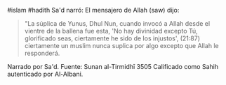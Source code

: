 #islam #hadith 
Sa'd narró: El mensajero de Allah (saw) dijo:

> "La súplica de Yunus, Dhul Nun, cuando invocó a Allah desde el vientre de la ballena fue esta, 'No hay divinidad excepto Tú, glorificado seas, ciertamente he sido de los injustos', (21:87) ciertamente un muslim nunca suplica por algo excepto que Allah le responderá.

Narrado por Sa'd.
Fuente: Sunan al-Tirmidhī 3505
Calificado como Sahih autenticado por Al-Albani.